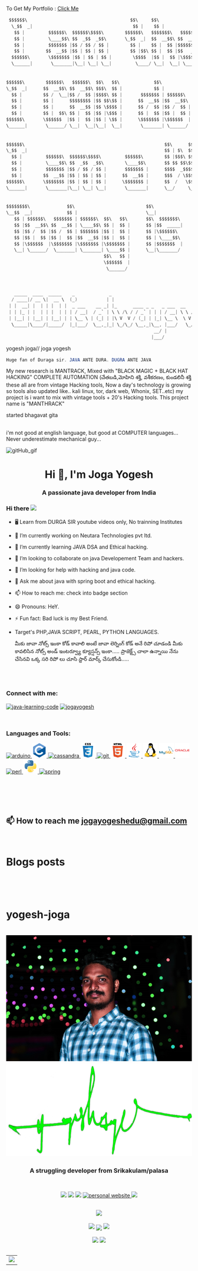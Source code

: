 
<!--

- text in red
+ text in green
! text in orange
# text in gray

 qr codes added 

![iloveyouDeepika_gif_gif_001_gif](https://user-images.githubusercontent.com/36118169/173302465-010f70b2-ff3e-4647-ba90-12d46c9c4f2b.gif)


![Matrix SVG](https://raw.githubusercontent.com/rodrigograca31/rodrigograca31/master/matrix.svg)



![my heart_x264_x264_gif](https://user-images.githubusercontent.com/36118169/173304183-1317a841-1742-4b90-bf17-e63c5379acf5.gif)

యోగేష్ అనే నేను జావా డెవలపర్ నీ... నా మాతృ బాషా

పలాస అబ్బాయి కోడింగ్ లో కింగ్ నీ........... చదివింది మెకానికల్ పని చేసింది కంప్యూటర్స్ లో ఏంటో!!
click me : https://yogeshjoga.github.io/


ఐ లవ్ కోడింగ్!... 
హాకింగ్ అంటే చాలా ఇష్టం... 
 ![yogiMatrix](https://user-images.githubusercontent.com/36118169/173329541-a0447b7e-eb72-4abe-9eef-175bbe125d31.gif)
add some gif's
-->
To Get My Portfolio : <a href="https://yogeshjoga.github.io/">Click Me</a>



```java
 $$$$$$\                                       $$\     $$\                       $$$$$$$\  $$$$$$$$\  $$$$$$\ $$$$$$$$\        
  \_$$  _|                                      $$ |    $$ |                     $$  __$$\ $$  _____|$$  __$$\\__$$  __|    
   $$ |         $$$$$$\  $$$$$$\$$$$\        $$$$$$\   $$$$$$$\   $$$$$$\        $$ |  $$ |$$ |      $$ /  \__|  $$ |                                 
   $$ |         \____$$\ $$  _$$  _$$\       \_$$  _|  $$  __$$\ $$  __$$\       $$$$$$$\ |$$$$$\    \$$$$$$\    $$ |    
   $$ |         $$$$$$$ |$$ / $$ / $$ |        $$ |    $$ |  $$ |$$$$$$$$ |      $$  __$$\ $$  __|    \____$$\   $$ |    
   $$ |        $$  __$$ |$$ | $$ | $$ |        $$ |$$\ $$ |  $$ |$$   ____|      $$ |  $$ |$$ |      $$\   $$ |  $$ |    
  $$$$$$\       \$$$$$$$ |$$ | $$ | $$ |        \$$$$  |$$ |  $$ |\$$$$$$$\      $$$$$$$  |$$$$$$$$\ \$$$$$$  |  $$ |    
  \______|       \_______|\__| \__| \__|         \____/ \__|  \__| \_______|      \_______/ \________| \______/   \__|                                         
          
          
$$$$$$\        $$$$$$\   $$$$$$\  $$\   $$\             $$\                 $$\   $$\
\_$$  _|      $$  __$$\ $$  __$$\ $$$\  $$ |            $$ |                \__|  $$ |
  $$ |        $$ /  \__|$$ /  $$ |$$$$\ $$ |       $$$$$$$ | $$$$$$\        $$\ $$$$$$\
  $$ |        $$ |      $$$$$$$$ |$$ $$\$$ |      $$  __$$ |$$  __$$\       $$ |\_$$  _|
  $$ |        $$ |      $$  __$$ |$$ \$$$$ |      $$ /  $$ |$$ /  $$ |      $$ |  $$ |
  $$ |        $$ |  $$\ $$ |  $$ |$$ |\$$$ |      $$ |  $$ |$$ |  $$ |      $$ |  $$ |$$\
$$$$$$\       \$$$$$$  |$$ |  $$ |$$ | \$$ |      \$$$$$$$ |\$$$$$$  |      $$ |  \$$$$  |                                              
\______|       \______/ \__|  \__|\__|  \__|       \_______| \______/       \__|   \____/


$$$$$$\                                                     $$\      $$\ $$$$$$\ $$\   $$\ $$\   $$\ $$$$$$$$\ $$$$$$$\
\_$$  _|                                                    $$ | $\  $$ |\_$$  _|$$$\  $$ |$$$\  $$ |$$  _____|$$  __$$\
  $$ |         $$$$$$\  $$$$$$\$$$$\         $$$$$$\        $$ |$$$\ $$ |  $$ |  $$$$\ $$ |$$$$\ $$ |$$ |      $$ |  $$ |
  $$ |         \____$$\ $$  _$$  _$$\        \____$$\       $$ $$ $$\$$ |  $$ |  $$ $$\$$ |$$ $$\$$ |$$$$$\    $$$$$$$  |       
  $$ |         $$$$$$$ |$$ / $$ / $$ |       $$$$$$$ |      $$$$  _$$$$ |  $$ |  $$ \$$$$ |$$ \$$$$ |$$  __|   $$  __$$<         
  $$ |        $$  __$$ |$$ | $$ | $$ |      $$  __$$ |      $$$  / \$$$ |  $$ |  $$ |\$$$ |$$ |\$$$ |$$ |      $$ |  $$ |
$$$$$$\       \$$$$$$$ |$$ | $$ | $$ |      \$$$$$$$ |      $$  /   \$$ |$$$$$$\ $$ | \$$ |$$ | \$$ |$$$$$$$$\ $$ |  $$ |
\______|       \_______|\__| \__| \__|       \_______|      \__/     \__|\______|\__|  \__|\__|  \__|\________|\__|  \__|                     


$$$$$$$$\              $$\                           $$\                 $$\      $$\ $$\     $$\       $$$$$$$\   $$$$$$\ $$\     $$\ 
\__$$  __|             $$ |                          \__|                $$$\    $$$ |\$$\   $$  |      $$  __$$\ $$  __$$\\$$\   $$  |  
   $$ | $$$$$$\   $$$$$$$ | $$$$$$\  $$\   $$\       $$\  $$$$$$$\       $$$$\  $$$$ | \$$\ $$  /       $$ |  $$ |$$ /  $$ |\$$\ $$  /
   $$ |$$  __$$\ $$  __$$ | \____$$\ $$ |  $$ |      $$ |$$  _____|      $$\$$\$$ $$ |  \$$$$  /        $$ |  $$ |$$$$$$$$ | \$$$$  /
   $$ |$$ /  $$ |$$ /  $$ | $$$$$$$ |$$ |  $$ |      $$ |\$$$$$$\        $$ \$$$  $$ |   \$$  /         $$ |  $$ |$$  __$$ |  \$$  / 
   $$ |$$ |  $$ |$$ |  $$ |$$  __$$ |$$ |  $$ |      $$ | \____$$\       $$ |\$  /$$ |    $$ |          $$ |  $$ |$$ |  $$ |   $$ |
   $$ |\$$$$$$  |\$$$$$$$ |\$$$$$$$ |\$$$$$$$ |      $$ |$$$$$$$  |      $$ | \_/ $$ |    $$ |          $$$$$$$  |$$ |  $$ |   $$ |
   \__| \______/  \_______| \_______| \____$$ |      \__|\_______/       \__|     \__|    \__|          \_______/ \__|  \__|   \__|
                                     $$\   $$ |
                                     \$$$$$$  |
                                      \______/
                                      
                                      
                                      
   _____  ____  _____    _             _                                    _ _   _       __  __ ______ 
  / ____|/ __ \|  __ \  (_)           | |                                  (_) | | |     |  \/  |  ____|
 | |  __| |  | | |  | |  _ ___    __ _| |_      ____ _ _   _ ___  __      ___| |_| |__   | \  / | |__   
 | | |_ | |  | | |  | | | / __|  / _` | \ \ /\ / / _` | | | / __| \ \ /\ / / | __| '_ \  | |\/| |  __|  
 | |__| | |__| | |__| | | \__ \ | (_| | |\ V  V / (_| | |_| \__ \  \ V  V /| | |_| | | | | |  | | |____ 
  \_____|\____/|_____/  |_|___/  \__,_|_| \_/\_/ \__,_|\__, |___/   \_/\_/ |_|\__|_| |_| |_|  |_|______|
                                                        __/ |                                           
                                                       |___/                                            


```
yogesh joga//
joga yogesh
```java
Huge fan of Duraga sir. JAVA ANTE DURA. DUGRA ANTE JAVA
```


My new research is MANTRACK, Mixed with "BLACK MAGIC + BLACK HAT HACKING" COMPLETE AUTOMATION (చేతబడి,మోహిని శక్తి, వశీకరణం, కుండలినీ శక్తి  these all are from vintage Hacking tools, Now a day's technology is growing so tools also updated like.. kali linux, tor, dark web, Whonix, SET..etc) my project is i want to mix with vintage tools + 20's Hacking tools.   This project name is "MANTHRACK"
     
started bhagavat gita

<br>
i'm not good at english language, but good at COMPUTER languages...
Never underestimate mechanical guy...

![gitHub_gif](https://user-images.githubusercontent.com/36118169/173306151-3a46ad7e-4582-452f-8d29-39349db58bfb.gif)





<h1 align="center">Hi 👋, I'm Joga Yogesh</h1>
<h3 align="center">A passionate java developer from India</h3>




### Hi there  ![](https://komarev.com/ghpvc/?username=yogeshjoga)



- 🖥️ Learn from DURGA SIR youtube videos only, No trainning Institutes 
- 🔭 I’m currently working on Neutara Technologies pvt ltd.
- 🌱 I’m currently learning JAVA DSA and Ethical hacking.
- 👯 I’m looking to collaborate on java Developement Team and hackers.
- 🤔 I’m looking for help with hacking and java code.
- 💬 Ask me about java with spring boot and ethical hacking.
- 📫 How to reach me: check into badge section
- 😄 Pronouns: HeY.
- ⚡ Fun fact: Bad luck is my Best Friend.
- Target's PHP,JAVA SCRIPT, PEARL, PYTHON LANGUAGES.


   మీకు జావా నోట్స్ ఇంకా కోడ్ కావాలి అంటే జావా లెర్నింగ్ కోడ్ అనే రిపో చూడండి మీకు కావలిసిన నోట్స్ అండ్ ఇంటర్వ్యూ క్యూస్షన్స్ ఇంకా.....
   ప్రాజెక్ట్స్ చాలా ఉన్నాయి నేను చేసినవి ఒక్క సరి రిపో లు చూసి స్టార్ మార్క్ చేసుకోండి.....
   
   <br>
    <br>
   </div>
   
   
  
<h3 align="left">Connect with me:</h3>
<p align="left">
<a href="https://dev.to/java-learning-code" target="blank"><img align="center" src="https://raw.githubusercontent.com/rahuldkjain/github-profile-readme-generator/master/src/images/icons/Social/devto.svg" alt="java-learning-code" height="30" width="40" /></a>
<a href="https://twitter.com/jogayogesh" target="blank"><img align="center" src="https://raw.githubusercontent.com/rahuldkjain/github-profile-readme-generator/master/src/images/icons/Social/twitter.svg" alt="jogayogesh" height="30" width="40" /></a>
</p>


 <br>
  
   
   
<h3 align="left">Languages and Tools:</h3>
<p align="left"> <a href="https://www.arduino.cc/" target="_blank" rel="noreferrer"> <img src="https://cdn.worldvectorlogo.com/logos/arduino-1.svg" alt="arduino" width="40" height="40"/> </a> <a href="https://www.cprogramming.com/" target="_blank" rel="noreferrer"> <img src="https://raw.githubusercontent.com/devicons/devicon/master/icons/c/c-original.svg" alt="c" width="40" height="40"/> </a> <a href="https://cassandra.apache.org/" target="_blank" rel="noreferrer"> <img src="https://www.vectorlogo.zone/logos/apache_cassandra/apache_cassandra-icon.svg" alt="cassandra" width="40" height="40"/> </a> <a href="https://www.w3schools.com/css/" target="_blank" rel="noreferrer"> <img src="https://raw.githubusercontent.com/devicons/devicon/master/icons/css3/css3-original-wordmark.svg" alt="css3" width="40" height="40"/> </a> <a href="https://git-scm.com/" target="_blank" rel="noreferrer"> <img src="https://www.vectorlogo.zone/logos/git-scm/git-scm-icon.svg" alt="git" width="40" height="40"/> </a> <a href="https://www.w3.org/html/" target="_blank" rel="noreferrer"> <img src="https://raw.githubusercontent.com/devicons/devicon/master/icons/html5/html5-original-wordmark.svg" alt="html5" width="40" height="40"/> </a> <a href="https://www.java.com" target="_blank" rel="noreferrer"> <img src="https://raw.githubusercontent.com/devicons/devicon/master/icons/java/java-original.svg" alt="java" width="40" height="40"/> </a> <a href="https://www.linux.org/" target="_blank" rel="noreferrer"> <img src="https://raw.githubusercontent.com/devicons/devicon/master/icons/linux/linux-original.svg" alt="linux" width="40" height="40"/> </a> <a href="https://www.mysql.com/" target="_blank" rel="noreferrer"> <img src="https://raw.githubusercontent.com/devicons/devicon/master/icons/mysql/mysql-original-wordmark.svg" alt="mysql" width="40" height="40"/> </a> <a href="https://www.oracle.com/" target="_blank" rel="noreferrer"> <img src="https://raw.githubusercontent.com/devicons/devicon/master/icons/oracle/oracle-original.svg" alt="oracle" width="40" height="40"/> </a> <a href="https://www.perl.org/" target="_blank" rel="noreferrer"> <img src="https://api.iconify.design/logos-perl.svg" alt="perl" width="40" height="40"/> </a> <a href="https://www.python.org" target="_blank" rel="noreferrer"> <img src="https://raw.githubusercontent.com/devicons/devicon/master/icons/python/python-original.svg" alt="python" width="40" height="40"/> </a> <a href="https://spring.io/" target="_blank" rel="noreferrer"> <img src="https://www.vectorlogo.zone/logos/springio/springio-icon.svg" alt="spring" width="40" height="40"/> </a> </p>



 <br>
  <br>
  

   
   

 <br>
   <br>
   




## 📫 How to reach me **jogayogeshedu@gmail.com**
 <br>
  
# Blogs posts
<!-- BLOG-POST-LIST:START -->
<!-- BLOG-POST-LIST:END -->
 <br>
  <br>
   <br>

# yogesh-joga 

<h1 align="center">
   
  <img src="https://github.com/yogeshjoga/c-learning-30-days/blob/master/my_photo_git.jpg">
   
  

  <img src="https://github.com/yogeshjoga/yogeshjoga/blob/main/CROPED%20SIGNATURE.png" style="width:800px;height:250px;">
  </a>
  </a>
</h1>
<h3 align="center">A struggling developer from Srikakulam/palasa</h3>
<br>
<!-- badge start -->
<p align="center">
  <!-- Github badge -->
  <a href="https://github.com/yogeshjoga" target="_blank"><img src="https://img.shields.io/badge/GitHub-yogeshjoga-brightgreen"></a>
  <!-- Blog badge -->
  <a href="https://chatwith.io/s/617ab3d1a9ef6" target="_blank"><img src="https://img.shields.io/badge/WhatsApp-yogeshjoga-orange"></a>
  <!-- Instagram badge -->
 <a href="https://www.instagram.com/just_yogi_yadav" target="_blank"><img src="https://img.shields.io/badge/Instagram-justyogi-yellow"></a>
   
   
   
   
  <!-- Personal website Badge -->
<a href="https://www.google.com/search?sxsrf=ALiCzsYN9pLGQBHZ_rv1OAojZAK20_X7Mw:1655107517798&q=joga+yogesh&tbm=isch&chips=q:joga+yogesh,online_chips:jogayogesh:IaeKXlb5TRQ%3D&usg=AI4_-kRLjuMYYuHCPDovmLH9wKJg5IocXw&sa=X&ved=2ahUKEwiTiaf9-6n4AhXM7jgGHdhSDV8QgIoDKAd6BAgEEBo&biw=1536&bih=674&dpr=1.25" target="_blank">
    <img src="https://img.shields.io/badge/Google-yogesh joga-blue "ALT =" personal website ">
  </a>
   
   
  <!-- Visitor badge -->
 <img src="https://visitor-badge.glitch.me/badge?page_id=yogeshjoga&left_color=green&right_color=red">
</p>

<!-- badge end -->
<br>
<!-- Github trophy🏆start -->
<div align="center"> <img src="https://github-profile-trophy.vercel.app/?username=yogeshjoga&theme=onedark&row=1&column=6&no-frame=true&no-bg=true"> </div>
<!-- Github trophy🏆end -->
<br>
<!-- Github Continuous clock in start -->
<div align="center">
  <img width="150" src="https://cdn.jsdelivr.net/gh/sun0225SUN/photos/images/202108300310676.png" />
  <img align="center" src="https://github-readme-streak-stats.herokuapp.com/?user=yogeshjoga&theme=dark&hide_border=true" />
  <img width="150" src="https://cdn.jsdelivr.net/gh/sun0225SUN/photos/images/202108300312623.png" />
</div>
<!-- Github Continuous clock in end -->
<br>
<!-- Statistical card start -->
<div align="center">
  <img height="137px" src="https://github-readme-stats.vercel.app/api?username=yogeshjoga&hide_title=true&hide_border=true&show_icons=trueline_height=21&text_color=000&icon_color=000&bg_color=0,ea6161,ffc64d,fffc4d,52fa5a&theme=graywhite" />
   <img height="137px" src="https://github-readme-stats.vercel.app/api/top-langs/?username=yogeshjoga&hide_title=true&hide_border=true&layout=compact&langs_count=6&text_color=000&icon_color=fff&bg_color=0,52fa5a,4dfcff,c64dff&theme=graywhite" />
</div>
<!-- Statistical card end -->
<br>

<table align="center">
  <tr>
    <td>
      <img src="https://activity-graph.herokuapp.com/graph?username=yogeshjoga&theme=dracula&bg_color=FF000000&hide_border=true" />
    </td>
  </tr>
</table>








